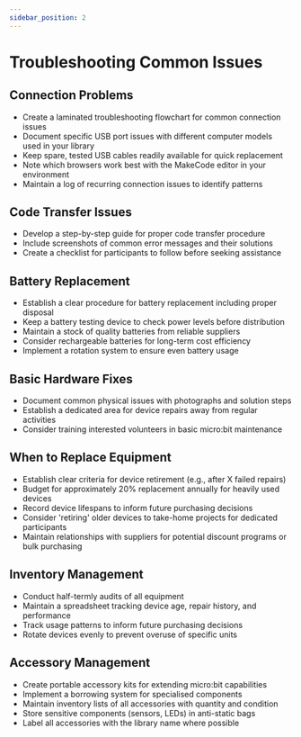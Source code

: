 ```yaml
---
sidebar_position: 2
---
```


# Troubleshooting Common Issues

## Connection Problems

- Create a laminated troubleshooting flowchart for common connection issues
- Document specific USB port issues with different computer models used in your library
- Keep spare, tested USB cables readily available for quick replacement
- Note which browsers work best with the MakeCode editor in your environment
- Maintain a log of recurring connection issues to identify patterns

## Code Transfer Issues

- Develop a step-by-step guide for proper code transfer procedure
- Include screenshots of common error messages and their solutions
- Create a checklist for participants to follow before seeking assistance

## Battery Replacement

- Establish a clear procedure for battery replacement including proper disposal
- Keep a battery testing device to check power levels before distribution
- Maintain a stock of quality batteries from reliable suppliers
- Consider rechargeable batteries for long-term cost efficiency
- Implement a rotation system to ensure even battery usage

## Basic Hardware Fixes

- Document common physical issues with photographs and solution steps
- Establish a dedicated area for device repairs away from regular activities
- Consider training interested volunteers in basic micro:bit maintenance

## When to Replace Equipment

- Establish clear criteria for device retirement (e.g., after X failed repairs)
- Budget for approximately 20% replacement annually for heavily used devices
- Record device lifespans to inform future purchasing decisions
- Consider 'retiring' older devices to take-home projects for dedicated participants
- Maintain relationships with suppliers for potential discount programs or bulk purchasing

## Inventory Management

- Conduct half-termly audits of all equipment
- Maintain a spreadsheet tracking device age, repair history, and performance
- Track usage patterns to inform future purchasing decisions
- Rotate devices evenly to prevent overuse of specific units

## Accessory Management

- Create portable accessory kits for extending micro:bit capabilities
- Implement a borrowing system for specialised components
- Maintain inventory lists of all accessories with quantity and condition
- Store sensitive components (sensors, LEDs) in anti-static bags
- Label all accessories with the library name where possible
